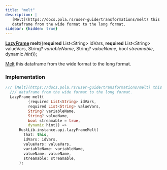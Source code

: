 ```yaml
---
title: "melt"
description: |
   [Melt](https://docs.pola.rs/user-guide/transformations/melt) this
   dataframe from the wide format to the long format.
sidebar: {hidden: true}
---
```

<span class="dart-code"><strong>[LazyFrame] melt</strong>({<span class="nobr"><strong>required</strong> List\<String> idVars</span>, <span class="nobr"><strong>required</strong> List\<String> valueVars</span>, <span class="nobr">String? <i>variableName</i></span>, <span class="nobr">String? <i>valueName</i></span>, <span class="nobr">bool <i>streamable</i></span>, <span class="nobr">dynamic <i>hint</i></span>});</span>

 [Melt](https://docs.pola.rs/user-guide/transformations/melt) this
 dataframe from the wide format to the long format.
### Implementation
```dart
/// [Melt](https://docs.pola.rs/user-guide/transformations/melt) this
  /// dataframe from the wide format to the long format.
  LazyFrame melt(
          {required List<String> idVars,
          required List<String> valueVars,
          String? variableName,
          String? valueName,
          bool streamable = true,
          dynamic hint}) =>
      RustLib.instance.api.lazyFrameMelt(
        that: this,
        idVars: idVars,
        valueVars: valueVars,
        variableName: variableName,
        valueName: valueName,
        streamable: streamable,
      );
```

[LazyFrame]: /reference/classes/lazyframe
[dynamic]: #